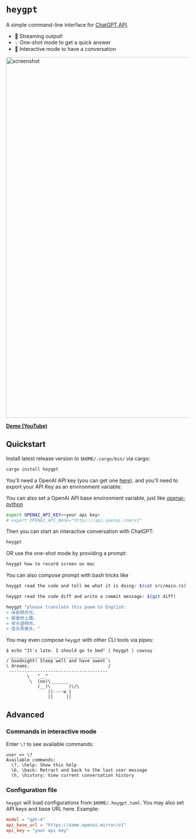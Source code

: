 # `heygpt`

A simple command-line interface for [ChatGPT API](https://platform.openai.com/docs/api-reference/chat/create).

- 🌟 Streaming output!
- 💡 One-shot mode to get a quick answer
- 🤖 Interactive mode to have a conversation

<img width="986" alt="screenshot" src="https://github.com/fuyufjh/heygpt/assets/10192522/68ee10a1-942d-47b1-8d13-2d5cef70b649">

**[Demo (YouTube)](https://youtu.be/Edqts2ff1Y0)**

## Quickstart

Install latest release version to `$HOME/.cargo/bin/` via cargo:

```bash
cargo install heygpt
```

You'll need a OpenAI API key (you can get one [here](https://platform.openai.com/account/api-keys)), and you'll need to export your API Key as an environment variable:

You can also set a OpenAI API base environment variable, just like [openai-python](https://github.com/openai/openai-python/blob/main/openai/__init__.py#L37)

```bash
export OPENAI_API_KEY=<your api key>
# export OPENAI_API_BASE="https://api.openai.com/v1"
```

Then you can start an interactive conversation with ChatGPT:

```bash
heygpt
```

OR use the one-shot mode by providing a prompt:

```bash
heygpt how to record screen on mac
```

You can also compose prompt with bash tricks like

```bash
heygpt read the code and tell me what it is doing: $(cat src/main.rs)
```

```bash
heygpt read the code diff and write a commit message: $(git diff)
```

```bash
heygpt "please translate this poem to English:
> 床前明月光，
> 疑是地上霜。
> 举头望明月，
> 低头思故乡。"
```

You may even compose `heygpt` with other CLI tools via pipes:

```
$ echo "It's late. I should go to bed" | heygpt | cowsay
 ______________________________________
/ Goodnight! Sleep well and have sweet \
\ dreams.                              /
 --------------------------------------
        \   ^__^
         \  (oo)\_______
            (__)\       )\/\
                ||----w |
                ||     ||
```

## Advanced

### Commands in interactive mode

Enter `\?` to see available commands:

```
user => \?
Available commands:
  \?, \help: Show this help
  \b, \back: Retract and back to the last user message
  \h, \history: View current conversation history
```

### Configuration file

`heygpt` will load configurations from `$HOME/.heygpt.toml`. You may also set API keys and base URL here. Example:

```toml
model = "gpt-4"
api_base_url = "https://some.openai.mirror/v1"
api_key = "your api key"
```

